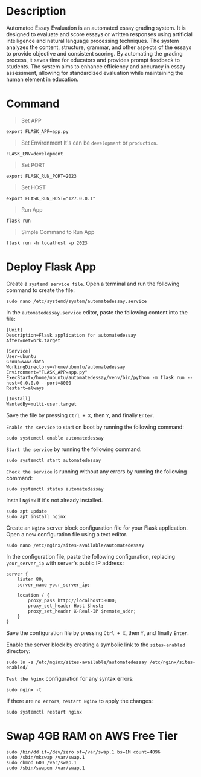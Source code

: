 # Description

Automated Essay Evaluation is an automated essay grading system. It is designed to evaluate and score essays or written responses using artificial intelligence and natural language processing techniques. The system analyzes the content, structure, grammar, and other aspects of the essays to provide objective and consistent scoring. By automating the grading process, it saves time for educators and provides prompt feedback to students. The system aims to enhance efficiency and accuracy in essay assessment, allowing for standardized evaluation while maintaining the human element in education.

# Command

> Set APP
```
export FLASK_APP=app.py
```

> Set Environment
It's can be `development` or `production`.
```
FLASK_ENV=development
```

> Set PORT
```
export FLASK_RUN_PORT=2023
```

> Set HOST
```
export FLASK_RUN_HOST="127.0.0.1"
```

> Run App
```
flask run
```

> Simple Command to Run App
```
flask run -h localhost -p 2023
```

# Deploy Flask App

Create a `systemd service file`. Open a terminal and run the following command to create the file:

```
sudo nano /etc/systemd/system/automatedessay.service
```

In the `automatedessay.service` editor, paste the following content into the file:

```
[Unit]
Description=Flask application for automatedessay
After=network.target

[Service]
User=ubuntu
Group=www-data
WorkingDirectory=/home/ubuntu/automatedessay
Environment="FLASK_APP=app.py"
ExecStart=/home/ubuntu/automatedessay/venv/bin/python -m flask run --host=0.0.0.0 --port=8000
Restart=always

[Install]
WantedBy=multi-user.target
```

Save the file by pressing `Ctrl + X`, then `Y`, and finally `Enter`.

`Enable the service` to start on boot by running the following command:

```
sudo systemctl enable automatedessay
```

`Start the service` by running the following command:

```
sudo systemctl start automatedessay
```

`Check the service` is running without any errors by running the following command:

```
sudo systemctl status automatedessay
```

Install `Nginx` if it's not already installed. 

```
sudo apt update
sudo apt install nginx
```

Create an `Nginx` server block configuration file for your Flask application. Open a new configuration file using a text editor. 

```
sudo nano /etc/nginx/sites-available/automatedessay
```

In the configuration file, paste the following configuration, replacing `your_server_ip` with server's public IP address:

```
server {
    listen 80;
    server_name your_server_ip;

    location / {
        proxy_pass http://localhost:8000;
        proxy_set_header Host $host;
        proxy_set_header X-Real-IP $remote_addr;
    }
}
```

Save the configuration file by pressing `Ctrl + X`, then `Y`, and finally `Enter`.

Enable the server block by creating a symbolic link to the `sites-enabled `directory:

```
sudo ln -s /etc/nginx/sites-available/automatedessay /etc/nginx/sites-enabled/
```

`Test the Nginx` configuration for any syntax errors:

```
sudo nginx -t
```

If there are `no errors`, `restart Nginx` to apply the changes:

```
sudo systemctl restart nginx
```

# Swap 4GB RAM on AWS Free Tier

```
sudo /bin/dd if=/dev/zero of=/var/swap.1 bs=1M count=4096
sudo /sbin/mkswap /var/swap.1
sudo chmod 600 /var/swap.1
sudo /sbin/swapon /var/swap.1
```
